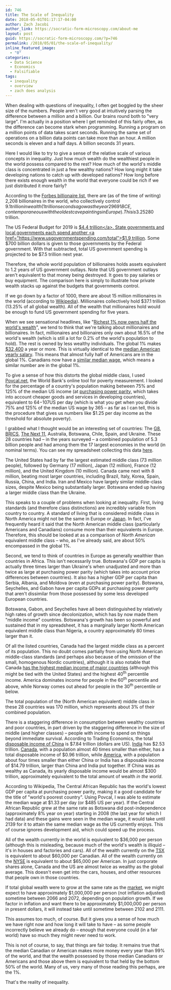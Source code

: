 ```yaml
---
id: 746
title: The Scale of Inequality
date: 2018-05-01T01:17:17-04:00
author: Zach Jacobi
author_link: https://socratic-form-microscopy.com/about-me
layout: post
guid: https://socratic-form-microscopy.com/?p=746
permalink: /2018/05/01/the-scale-of-inequality/
inline_featured_image:
  - "0"
categories:
  - Data Science
  - Economics
  - Falsifiable
tags:
  - inequality
  - overview
  - zach does analysis
---
```


When dealing with questions of inequality, I often get boggled by the sheer size of the numbers. People aren't very good at intuitively parsing the difference between a million and a billion. Our brains round both to "very large". I'm actually in a position where I get reminded of this fairly often, as the difference can become stark when programming. Running a program on a million points of data takes scant seconds. Running the same set of operations on a billion data points can take more than an hour. A million seconds is eleven and a half days. A billion seconds 31 years.

Here I would like to try to give a sense of the relative scale of various concepts in inequality. Just how much wealth do the wealthiest people in the world possess compared to the rest? How much of the world's middle class is concentrated in just a few wealthy nations? How long might it take developing nations to catch up with developed nations? How long before there exists enough wealth in the world that everyone could be rich if we just distributed it more fairly?

According to the <a href="https://en.wikipedia.org/wiki/The_World's_Billionaires#2018">Forbes billionaire list</a>, there are (as of the time of writing) 2,208 billionaires in the world, who collectively control $9.1 trillion in wealth (1 trillion seconds ago was the year 29691 BCE, contemporaneous with the oldest cave paintings in Europe). This is 3.25% of the total global wealth of <a href="https://www.cnbc.com/2017/11/14/richest-1-percent-now-own-half-the-worlds-wealth.html">$280 trillion</a>.

The US Federal Budget for 2019 is <a href="https://www.thebalance.com/u-s-federal-budget-breakdown-3305789">$4.4 trillion</a>. State governments and local governments each spend another <a href="https://www.usgovernmentspending.com/total">$1.9 trillion</a>. Some $700 billion dollars is given to those governments by the Federal government. With that subtracted, total US government spending is projected to be $7.5 trillion next year.

Therefore, the whole world population of billionaires holds assets equivalent to 1.2 years of US government outlays. Note that US government outlays aren't equivalent to that money being destroyed. It goes to pay salaries or buy equipment. The comparison here is simply to illustrate how private wealth stacks up against the budgets that governments control.

If we go down by a factor of 1000, there are about 15 million millionaires in the world (according to <a href="https://en.wikipedia.org/wiki/Millionaire#HNWI_population">Wikipedia</a>). Millionaires collectively hold $37.1 trillion (13.25% of all global wealth). All of the wealth that millionaires hold would be enough to fund US government spending for five years.

When we see sensational headlines, like "<a href="https://www.cnbc.com/2017/11/14/richest-1-percent-now-own-half-the-worlds-wealth.html">Richest 1% now owns half the world's wealth</a>", we tend to think that we're talking about millionaires and billionaires. In fact, millionaires and billionaires only own about 16.5% of the world's wealth (which is still a lot for 0.2% of the world's population to hold). The rest is owned by less wealthy individuals. The global 1% makes <a href="https://www.investopedia.com/articles/personal-finance/050615/are-you-top-one-percent-world.asp">$32,400</a> a year or more. This is virtually identical to the <a href="https://fred.stlouisfed.org/series/MEPAINUSA672N">median American yearly salary</a>. This means that almost fully half of Americans are in the global 1%. Canadians now have a <a href="http://www.statcan.gc.ca/tables-tableaux/sum-som/l01/cst01/famil105a-eng.htm">similar median wage</a>, which means a similar number are in the global 1%.

To give a sense of how this distorts the global middle class, I used <a href="http://iresearch.worldbank.org/PovcalNet/povOnDemand.aspx">Povcal.net</a>, the World Bank's online tool for poverty measurement. I looked for the percentage of a country's population making between 75% and 125% of the median US income (at <a href="https://www.investopedia.com/updates/purchasing-power-parity-ppp/">purchasing power parity,</a> which takes into account cheaper goods and services in developing countries), equivalent to $64-$107US per day (which is what you get when you divide 75% and 125% of the median US wage by 365 – as far as I can tell, this is the procedure that gives us numbers like $1.25 per day income as the threshold for absolute poverty).

I grabbed what I thought would be an interesting set of countries: The <a href="https://en.wikipedia.org/wiki/Group_of_Eight">G8</a>, <a href="https://en.wikipedia.org/wiki/BRICS">BRICS</a>, <a href="https://en.wikipedia.org/wiki/Next_Eleven">The Next 11</a>, Australia, Botswana, Chile, Spain, and Ukraine. These 28 countries had – in the years surveyed – a combined population of 5.3 billion people and had among them the 17 largest economies in the world (in nominal terms). You can see my spreadsheet collecting this data <a href="https://docs.google.com/spreadsheets/d/1b6dSdhZDGc4rNsxTtDTnyrd8SOsqOkBWdumgm1WXwL8/edit?usp=sharing">here</a>.

The United States had by far the largest estimated middle class (73 million people), followed by Germany (17 million), Japan (12 million), France (12 million), and the United Kingdom (10 million). Canada came next with 8 million, beating most larger countries, including Brazil, Italy, Korea, Spain, Russia, China, and India. Iran and Mexico have largely similar middle-class sizes, despite Mexico being substantially larger. Botswana ended up having a larger middle class than the Ukraine.

This speaks to a couple of problems when looking at inequality. First, living standards (and therefore class distinctions) are incredibly variable from country to country. A standard of living that is considered middle class in North America might not be the same in Europe or <a href="http://www.themoneyillusion.com/japan-is-in-the-details/">Japan</a>. In fact, I've frequently heard it said that the North American middle class (particularly Americans and Canadians) consume more than their equivalents in Europe. Therefore, this should be looked at as a comparison of <em>North American </em>equivalent middle class – who, as I've already said, are about 50% encompassed in the global 1%.

Second, we tend to think of countries in Europe as generally wealthier than countries in Africa. This isn't necessarily true. Botswana's GDP per capita is actually three times larger than Ukraine's when unadjusted and more than twice as large at purchasing power parity (which takes into account price differences between countries). It also has a higher GDP per capita than Serbia, Albania, and Moldova (even at purchasing power parity). Botswana, Seychelles, and Gabon have per capita GDPs at purchasing power parity that aren't dissimilar from those possessed by some less developed European countries.

Botswana, Gabon, and Seychelles have all been distinguished by relatively high rates of growth since decolonization, which has by now made them "middle income" countries. Botswana's growth has been so powerful and sustained that in my spreadsheet, it has a marginally larger North American equivalent middle class than Nigeria, a country approximately 80 times larger than it.

Of all the listed countries, Canada had the largest middle class as a percent of its population. This no doubt comes partially from using North American middle-class standards (and perhaps also because of the omission of the small, homogenous Nordic countries), although it is also notable that Canada <a href="https://www.nytimes.com/2014/04/23/upshot/the-american-middle-class-is-no-longer-the-worlds-richest.html">has the highest median income of major countries</a> (although this might be tied with the United States) and the highest 40<sup>th</sup> percentile income. America dominates income for people in the 60<sup>th</sup> percentile and above, while Norway comes out ahead for people in the 30<sup>th</sup> percentile or below.

The total population of the (North American equivalent) middle class in these 28 countries was 170 million, which represents about 3% of their combined population.

There is a staggering difference in consumption between wealthy countries and poor countries, in part driven by the staggering difference in the size of middle (and higher classes) – people with income to spend on things beyond immediate survival. According to Trading Economics, the total <a href="https://tradingeconomics.com/china/disposable-personal-income">disposable income of China</a> is $7.84 trillion (dollars are US). <a href="https://tradingeconomics.com/india/disposable-personal-income">India</a> has $2.53 trillion. <a href="https://tradingeconomics.com/canada/disposable-personal-income">Canada</a>, with a population almost 40 times smaller than either, has a total disposable income of $0.96 trillion, while <a href="https://tradingeconomics.com/united-states/disposable-personal-income">America</a>, with a population about four times smaller than either China or India has a disposable income of $14.79 trillion, larger than China and India put together. If China was as wealthy as Canada, its yearly disposable income would be almost $300 trillion, approximately equivalent to the total amount of wealth <em>in the world</em>.

According to Wikipedia, The Central African Republic has the world's lowest GDP per capita at purchasing power parity, making it a good candidate for the title of "world's poorest country". Using Povcal, I was able to estimate the median wage at $1.33 per day (or $485 US per year). If the Central African Republic grew at the same rate as Botswana did post-independence (approximately 8% year on year) starting in 2008 (the last year for which I had data) and these gains were seen in the median wage, it would take until 2139 for it to attain the same median wage as the US currently enjoys. This of course ignores development aid, which could speed up the process.

All of the wealth currently in the world is equivalent to $36,000 per person (although this is misleading, because much of the world's wealth is illiquid – it's in houses and factories and cars). All of the wealth currently on the <a href="https://en.wikipedia.org/wiki/Toronto_Stock_Exchange">TSX</a> is equivalent to about $60,000 per Canadian. All of the wealth currently on the <a href="https://en.wikipedia.org/wiki/New_York_Stock_Exchange">NYSE</a> is equivalent to about $65,000 per American. In just corporate shares alone, Canada and the US are almost twice as wealthy as the global average. This doesn't even get into the cars, houses, and other resources that people own in those countries.

If total global wealth were to grow at the same rate as the <a href="http://www.simplestockinvesting.com/SP500-historical-real-total-returns.htm">market</a>, we might expect to have approximately $1,000,000 per person (not inflation adjusted) sometime between 2066 and 2072, depending on population growth. If we factor in inflation and want there to be approximately $1,000,000 per person in present dollars, it will instead take until sometime between 2102 and 2111.

This assumes too much, of course. But it gives you a sense of how much we have right now and how long it will take to have – as some people incorrectly believe we already do – enough that everyone could (in a fair world) have so much they might never need to work.

This is not of course, to say, that things are fair today. It remains true that the median Canadian or American makes more money every year than 99% of the world, and that the wealth possessed by those median Canadians or Americans and those above them is equivalent to that held by the bottom 50% of the world. Many of us, very many of those reading this perhaps, are the 1%.

That's the reality of inequality.
